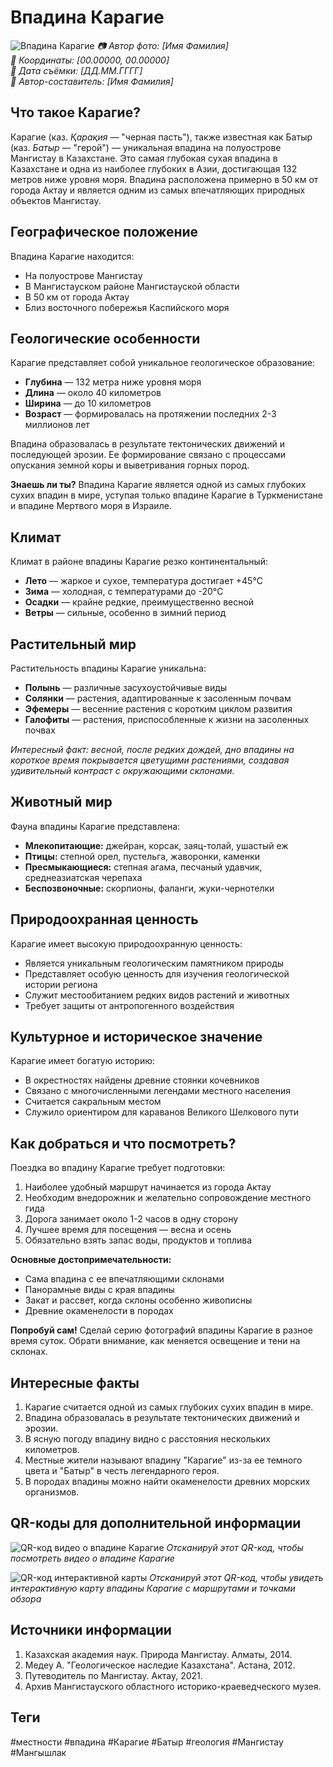 # Впадина Карагие

![Впадина Карагие](../assets/images/locations/karagie.jpg)
*📷 Автор фото: [Имя Фамилия]*  
*📍 Координаты: [00.00000, 00.00000]*  
*📆 Дата съёмки: [ДД.ММ.ГГГГ]*  
*👤 Автор-составитель: [Имя Фамилия]*

## Что такое Карагие?

Карагие (каз. *Қарақия* — "черная пасть"), также известная как Батыр (каз. *Батыр* — "герой") — уникальная впадина на полуострове Мангистау в Казахстане. Это самая глубокая сухая впадина в Казахстане и одна из наиболее глубоких в Азии, достигающая 132 метров ниже уровня моря. Впадина расположена примерно в 50 км от города Актау и является одним из самых впечатляющих природных объектов Мангистау.

## Географическое положение

Впадина Карагие находится:
- На полуострове Мангистау
- В Мангистауском районе Мангистауской области
- В 50 км от города Актау
- Близ восточного побережья Каспийского моря

## Геологические особенности

Карагие представляет собой уникальное геологическое образование:

- **Глубина** — 132 метра ниже уровня моря
- **Длина** — около 40 километров
- **Ширина** — до 10 километров
- **Возраст** — формировалась на протяжении последних 2-3 миллионов лет

Впадина образовалась в результате тектонических движений и последующей эрозии. Ее формирование связано с процессами опускания земной коры и выветривания горных пород.

**Знаешь ли ты?**
Впадина Карагие является одной из самых глубоких сухих впадин в мире, уступая только впадине Карагие в Туркменистане и впадине Мертвого моря в Израиле.

## Климат

Климат в районе впадины Карагие резко континентальный:

- **Лето** — жаркое и сухое, температура достигает +45°C
- **Зима** — холодная, с температурами до -20°C
- **Осадки** — крайне редкие, преимущественно весной
- **Ветры** — сильные, особенно в зимний период

## Растительный мир

Растительность впадины Карагие уникальна:

- **Полынь** — различные засухоустойчивые виды
- **Солянки** — растения, адаптированные к засоленным почвам
- **Эфемеры** — весенние растения с коротким циклом развития
- **Галофиты** — растения, приспособленные к жизни на засоленных почвах

*Интересный факт: весной, после редких дождей, дно впадины на короткое время покрывается цветущими растениями, создавая удивительный контраст с окружающими склонами.*

## Животный мир

Фауна впадины Карагие представлена:

- **Млекопитающие:** джейран, корсак, заяц-толай, ушастый еж
- **Птицы:** степной орел, пустельга, жаворонки, каменки
- **Пресмыкающиеся:** степная агама, песчаный удавчик, среднеазиатская черепаха
- **Беспозвоночные:** скорпионы, фаланги, жуки-чернотелки

## Природоохранная ценность

Карагие имеет высокую природоохранную ценность:

- Является уникальным геологическим памятником природы
- Представляет особую ценность для изучения геологической истории региона
- Служит местообитанием редких видов растений и животных
- Требует защиты от антропогенного воздействия

## Культурное и историческое значение

Карагие имеет богатую историю:

- В окрестностях найдены древние стоянки кочевников
- Связано с многочисленными легендами местного населения
- Считается сакральным местом
- Служило ориентиром для караванов Великого Шелкового пути

## Как добраться и что посмотреть?

Поездка во впадину Карагие требует подготовки:

1. Наиболее удобный маршрут начинается из города Актау
2. Необходим внедорожник и желательно сопровождение местного гида
3. Дорога занимает около 1-2 часов в одну сторону
4. Лучшее время для посещения — весна и осень
5. Обязательно взять запас воды, продуктов и топлива

**Основные достопримечательности:**
- Сама впадина с ее впечатляющими склонами
- Панорамные виды с края впадины
- Закат и рассвет, когда склоны особенно живописны
- Древние окаменелости в породах

**Попробуй сам!**
Сделай серию фотографий впадины Карагие в разное время суток. Обрати внимание, как меняется освещение и тени на склонах.

## Интересные факты

1. Карагие считается одной из самых глубоких сухих впадин в мире.
2. Впадина образовалась в результате тектонических движений и эрозии.
3. В ясную погоду впадину видно с расстояния нескольких километров.
4. Местные жители называют впадину "Карагие" из-за ее темного цвета и "Батыр" в честь легендарного героя.
5. В породах впадины можно найти окаменелости древних морских организмов.

## QR-коды для дополнительной информации

![QR-код видео о впадине Карагие](../assets/qr_karagie_video.png)
*Отсканируй этот QR-код, чтобы посмотреть видео о впадине Карагие*

![QR-код интерактивной карты](../assets/qr_karagie_map.png)
*Отсканируй этот QR-код, чтобы увидеть интерактивную карту впадины Карагие с маршрутами и точками обзора*

## Источники информации

1. Казахская академия наук. Природа Мангистау. Алматы, 2014.
2. Медеу А. "Геологическое наследие Казахстана". Астана, 2012.
3. Путеводитель по Мангистау. Актау, 2021.
4. Архив Мангистауского областного историко-краеведческого музея.

## Теги

#местности #впадина #Карагие #Батыр #геология #Мангистау #Мангышлак